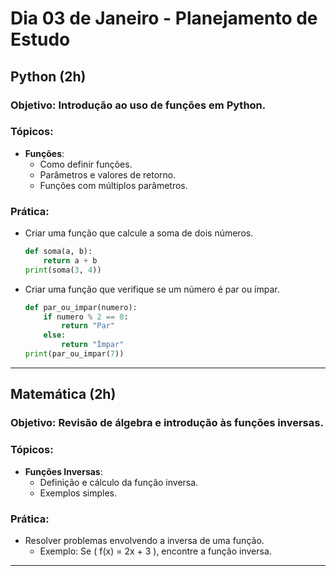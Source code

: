 # **Dia 03 de Janeiro - Planejamento de Estudo**

## **Python (2h)**

### **Objetivo**: Introdução ao uso de funções em Python.

### **Tópicos**:
- **Funções**:
  - Como definir funções.
  - Parâmetros e valores de retorno.
  - Funções com múltiplos parâmetros.

### **Prática**:
- Criar uma função que calcule a soma de dois números.
  ```python
  def soma(a, b):
      return a + b
  print(soma(3, 4))
  ```

- Criar uma função que verifique se um número é par ou ímpar.
  ```python
  def par_ou_impar(numero):
      if numero % 2 == 0:
          return "Par"
      else:
          return "Ímpar"
  print(par_ou_impar(7))
  ```

---

## **Matemática (2h)**

### **Objetivo**: Revisão de álgebra e introdução às funções inversas.

### **Tópicos**:
- **Funções Inversas**:
  - Definição e cálculo da função inversa.
  - Exemplos simples.

### **Prática**:
- Resolver problemas envolvendo a inversa de uma função.
  - Exemplo: Se \( f(x) = 2x + 3 \), encontre a função inversa.

---

